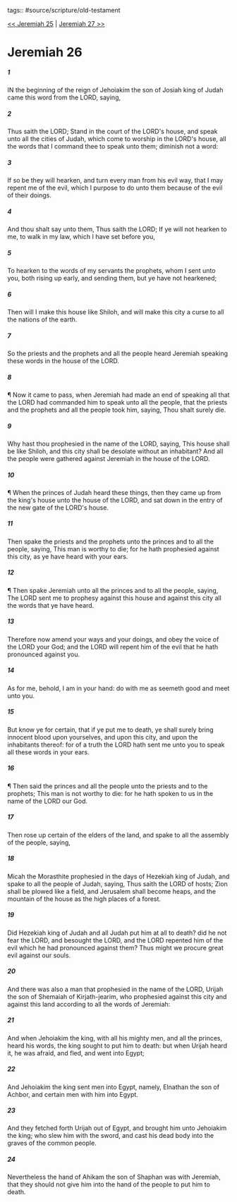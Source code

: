 tags:: #source/scripture/old-testament

[<< Jeremiah 25](source/scripture/old-testament/24_Jeremiah/Jeremiah_25.md) | [Jeremiah 27 >>](source/scripture/old-testament/24_Jeremiah/Jeremiah_27.md)

# Jeremiah 26

##### 1

IN the beginning of the reign of Jehoiakim the son of Josiah king of Judah came this word from the LORD, saying,

##### 2

Thus saith the LORD; Stand in the court of the LORD's house, and speak unto all the cities of Judah, which come to worship in the LORD's house, all the words that I command thee to speak unto them; diminish not a word:

##### 3

If so be they will hearken, and turn every man from his evil way, that I may repent me of the evil, which I purpose to do unto them because of the evil of their doings.

##### 4

And thou shalt say unto them, Thus saith the LORD; If ye will not hearken to me, to walk in my law, which I have set before you,

##### 5

To hearken to the words of my servants the prophets, whom I sent unto you, both rising up early, and sending them, but ye have not hearkened;

##### 6

Then will I make this house like Shiloh, and will make this city a curse to all the nations of the earth.

##### 7

So the priests and the prophets and all the people heard Jeremiah speaking these words in the house of the LORD.

##### 8

¶ Now it came to pass, when Jeremiah had made an end of speaking all that the LORD had commanded him to speak unto all the people, that the priests and the prophets and all the people took him, saying, Thou shalt surely die.

##### 9

Why hast thou prophesied in the name of the LORD, saying, This house shall be like Shiloh, and this city shall be desolate without an inhabitant? And all the people were gathered against Jeremiah in the house of the LORD.

##### 10

¶ When the princes of Judah heard these things, then they came up from the king's house unto the house of the LORD, and sat down in the entry of the new gate of the LORD's house.

##### 11

Then spake the priests and the prophets unto the princes and to all the people, saying, This man is worthy to die; for he hath prophesied against this city, as ye have heard with your ears.

##### 12

¶ Then spake Jeremiah unto all the princes and to all the people, saying, The LORD sent me to prophesy against this house and against this city all the words that ye have heard.

##### 13

Therefore now amend your ways and your doings, and obey the voice of the LORD your God; and the LORD will repent him of the evil that he hath pronounced against you.

##### 14

As for me, behold, I am in your hand: do with me as seemeth good and meet unto you.

##### 15

But know ye for certain, that if ye put me to death, ye shall surely bring innocent blood upon yourselves, and upon this city, and upon the inhabitants thereof: for of a truth the LORD hath sent me unto you to speak all these words in your ears.

##### 16

¶ Then said the princes and all the people unto the priests and to the prophets; This man is not worthy to die: for he hath spoken to us in the name of the LORD our God.

##### 17

Then rose up certain of the elders of the land, and spake to all the assembly of the people, saying,

##### 18

Micah the Morasthite prophesied in the days of Hezekiah king of Judah, and spake to all the people of Judah, saying, Thus saith the LORD of hosts; Zion shall be plowed like a field, and Jerusalem shall become heaps, and the mountain of the house as the high places of a forest.

##### 19

Did Hezekiah king of Judah and all Judah put him at all to death? did he not fear the LORD, and besought the LORD, and the LORD repented him of the evil which he had pronounced against them? Thus might we procure great evil against our souls.

##### 20

And there was also a man that prophesied in the name of the LORD, Urijah the son of Shemaiah of Kirjath-jearim, who prophesied against this city and against this land according to all the words of Jeremiah:

##### 21

And when Jehoiakim the king, with all his mighty men, and all the princes, heard his words, the king sought to put him to death: but when Urijah heard it, he was afraid, and fled, and went into Egypt;

##### 22

And Jehoiakim the king sent men into Egypt, namely, Elnathan the son of Achbor, and certain men with him into Egypt.

##### 23

And they fetched forth Urijah out of Egypt, and brought him unto Jehoiakim the king; who slew him with the sword, and cast his dead body into the graves of the common people.

##### 24

Nevertheless the hand of Ahikam the son of Shaphan was with Jeremiah, that they should not give him into the hand of the people to put him to death.
